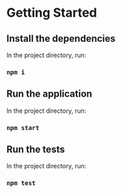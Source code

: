 # Getting Started

## Install the dependencies

In the project directory, run:

### `npm i`

## Run the application

In the project directory, run:

### `npm start`

## Run the tests

In the project directory, run:

### `npm test`
